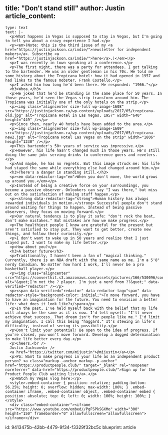 title: "Don't stand still"
author: Justin
article_content:
  -
    type: text
    text: |-
      <p>What happens in Vegas is supposed to stay in Vegas, but I'm going to tell you about a crazy experience I had.</p>
      <p><em>(Note: this is the third issue of my <a href="https://justinjackson.ca/indie/">newsletter for independent makers</a>. Subscribe <a href="https://justinjackson.ca/indie/">here</a>.)</em></p>
      <p>I was recently in town speaking at a conference.</p>
      <p>The first night, there was a party for attendees. I got talking to the bartender. He was an older gentleman in his 70s. He told me some history about the Tropicana hotel: how it had opened in 1957 and had links to the famous mobster, Frank Costello.</p>
      <p>I asked him how long he'd been there. He responded: "1966."</p>
      <h3>Whoa.</h3>
      <p>He joked that he'd be standing in the same place for 50 years. In those years, he'd seen the Vegas strip transform around him. The Tropicana was initially one of the only hotels on the strip.</p>
      <p><img class="aligncenter size-full wp-image-1608" src="https://justinjackson.ca/wp-content/uploads/2017/05/tropicana-old.jpg" alt="Tropicana Hotel in Las Vegas, 1957" width="640" height="449" /></p>
      <p>Since then, nearly 40 hotels have been added to the area.</p>
      <p><img class="aligncenter size-full wp-image-1609" src="https://justinjackson.ca/wp-content/uploads/2017/05/tropicana-new2.jpg" alt="Tropicana Hotel Las Vegas on the strip" width="1806" height="1230" /></p>
      <p>This bartender's 50+ years of service was impressive.</p>
      <p>However, his life hasn't changed much in those years. He's still doing the same job: serving drinks to conference goers and revelers.</p>
      <p>And maybe, he has no regrets. But this image struck me: his life had stayed the same while everything else had changed around him.</p>
      <h3>There's a danger in standing still.</h3>
      <p><em data-redactor-tag="em">When you don't move, the world grows up around you.</em></p>
      <p>Instead of being a creative force on your surroundings, you become a passive observer. Onlookers can say "I was there," but miss out on the satisfaction of making stuff happen.</p>
      <p><strong data-redactor-tag="strong">Human history has always rewarded individuals in motion.</strong> Successful people don't stand around waiting for things to happen. Instead of being passive observers, they focus on moving forward.</p>
      <p>Our natural tendency is to play it safe: "don't rock the boat, don't make mistakes." But mistakes are how we make progress.</p>
      <p>The healthiest people I know are grateful for the present but aren't satisfied to stay put. They want to get better, create new things, and follow their curiosity.</p>
      <p>I don't want to wake up in 50 years and realize that I just stayed put. I want to make my life better.</p>
      <p>How about you?</p>
      <h3>A better future</h3>
      <p>Traditionally, I haven't been a fan of "magical thinking." Currently, there is an NBA draft with the same name as me. I'm a 5'8" nerdy Canadian. No matter how hard I work, I'll never be a pro basketball player.</p>
      <p><img class="aligncenter" src="https://convertkit.s3.amazonaws.com/assets/pictures/166/530096/content_nba.jpg" alt="&quot;I'm not the ? player. I'm just a nerd from ??&quot;" data-verified="redactor" /></p>
      <p><span data-verified="redactor" data-redactor-tag="span" data-redactor-style="background-color: initial;">To move forward, you have to have an imagination for the future. You need to envision a better life: what does it look like?</span></p>
      <p>In the past, I've held myself back with the belief that my life will always be the same as it is now. I'd tell myself: "I'll never achieve that success. That dream isn't for people like me." I'd limit my imagination. I call this being "haggard." It's stewing in life's difficulty, instead of seeing its possibility.</p>
      <p>Don't limit your potential! Be open to the idea of progress. If you're closed, you won't move forward. Develop a dogged determination to make life better every day.</p>
      <p>Cheers,<br />
      Justin Jackson<br />
      <a href="https://twitter.com/mijustin">@mijustin</a></p>
      <p>PS: Want to make progress in your life as an independent product person? <a class="markup--anchor markup--p-anchor" href="https://productpeople.club/" target="_blank" rel="noopener noreferrer" data-href="https://productpeople.club/">Sign up for the Product People Club waiting list</a>.</p>
      <p>Watch my Vegas vlog here:</p>
      <style>.embed-container { position: relative; padding-bottom: 56.25%; height: 0; overflow: hidden; max-width: 100%; } .embed-container iframe, .embed-container object, .embed-container embed { position: absolute; top: 0; left: 0; width: 100%; height: 100%; }</style>
      <div class="embed-container"><iframe src="https://www.youtube.com/embed//PqFSPkSGXMo" width="300" height="150" frameborder="0" allowfullscreen="allowfullscreen"></iframe></div>
id: 9413475b-42bb-4479-9f34-f3329f32bc5c
blueprint: article
